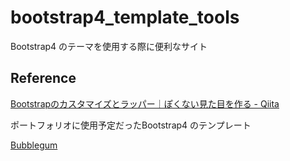 # bootstrap4_template_tools

Bootstrap4 のテーマを使用する際に便利なサイト

## Reference

[Bootstrapのカスタマイズとラッパー｜ぽくない見た目を作る \- Qiita](https://qiita.com/mtitg/items/2b98f4f9632bb9df4c9b)

ポートフォリオに使用予定だったBootstrap4 のテンプレート

[Bubblegum](https://hackerthemes.com/bootstrap-themes/demo/bubblegum/)


